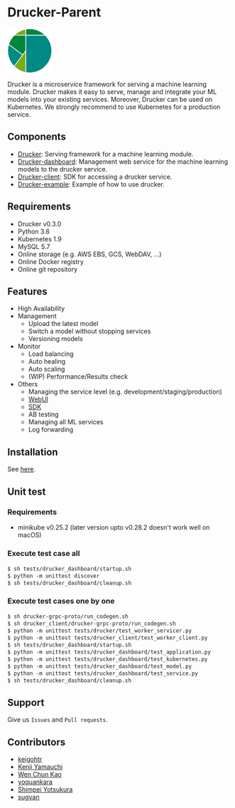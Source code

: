 # Drucker-Parent
<img src="./docs/img/logo.png" width="100">

Drucker is a microservice framework for serving a machine learning module. Drucker makes it easy to serve, manage and integrate your ML models into your existing services. Moreover, Drucker can be used on Kubernetes. We strongly recommend to use Kubernetes for a production service.

## Components
- [Drucker](https://github.com/drucker/drucker): Serving framework for a machine learning module.
- [Drucker-dashboard](https://github.com/drucker/drucker-dashboard): Management web service for the machine learning models to the drucker service.
- [Drucker-client](https://github.com/drucker/drucker-client): SDK for accessing a drucker service.
- [Drucker-example](https://github.com/drucker/drucker-example): Example of how to use drucker.

## Requirements
- Drucker v0.3.0
- Python 3.6
- Kubernetes 1.9
- MySQL 5.7
- Online storage (e.g. AWS EBS, GCS, WebDAV, ...)
- Online Docker registry
- Online git repository

## Features
- High Availability
- Management
  - Upload the latest model
  - Switch a model without stopping services
  - Versioning models
- Monitor
  - Load balancing
  - Auto healing
  - Auto scaling
  - (WIP) Performance/Results check
- Others
  - Managing the service level (e.g. development/staging/production)
  - [WebUI](https://github.com/drucker/drucker-dashboard)
  - [SDK](https://github.com/drucker/drucker-client)
  - AB testing
  - Managing all ML services
  - Log forwarding

## Installation
See [here](./docs).

## Unit test

### Requirements
- minikube v0.25.2 (later version upto v0.28.2 doesn't work well on macOS)

### Execute test case all

```
$ sh tests/drucker_dashboard/startup.sh
$ python -m unittest discover
$ sh tests/drucker_dashboard/cleanup.sh
```

### Execute test cases one by one

```
$ sh drucker-grpc-proto/run_codegen.sh
$ sh drucker_client/drucker-grpc-proto/run_codegen.sh
$ python -m unittest tests/drucker/test_worker_servicer.py
$ python -m unittest tests/drucker_client/test_worker_client.py
$ sh tests/drucker_dashboard/startup.sh
$ python -m unittest tests/drucker_dashboard/test_application.py
$ python -m unittest tests/drucker_dashboard/test_kubernetes.py
$ python -m unittest tests/drucker_dashboard/test_model.py
$ python -m unittest tests/drucker_dashboard/test_service.py
$ sh tests/drucker_dashboard/cleanup.sh
```

## Support
Give us `Issues` and `Pull requests`.

## Contributors
- [keigohtr](https://github.com/keigohtr)
- [Kenji Yamauchi](https://github.com/yustoris)
- [Wen Chun Kao](https://github.com/jkw552403)
- [yoquankara](https://github.com/yoquankara)
- [Shimpei Yotsukura](https://github.com/shimpei-yotsukura)
- [sugyan](https://github.com/sugyan)
